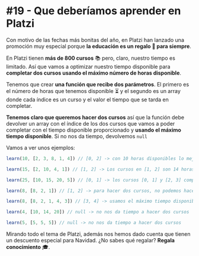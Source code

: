 # #19 - Que deberíamos aprender en Platzi

Con motivo de las fechas más bonitas del año, en Platzi han lanzado una promoción muy especial porque **la educación es un regalo 🎁 para siempre**.

En Platzi tienen **más de 800 cursos** 📚 pero, claro, nuestro tiempo es limitado. Así que vamos a optimizar nuestro tiempo disponible para **completar dos cursos usando el máximo número de horas disponible**.

Tenemos que crear **una función que recibe dos parámetros**. El primero es el número de horas que tenemos disponible ⏳ y el segundo es un array donde cada índice es un curso y el valor el tiempo que se tarda en completar.

**Tenemos claro que queremos hacer dos cursos** así que la función debe devolver un array con el índice de los dos cursos que vamos a poder completar con el tiempo disponible proporcionado y **usando el máximo tiempo disponible**. Si no nos da tiempo, devolvemos `null`

Vamos a ver unos ejemplos:

```javascript
learn(10, [2, 3, 8, 1, 4]) // [0, 2] -> con 10 horas disponibles lo mejor es que completemos los cursos en el índice 0 y 2.

learn(15, [2, 10, 4, 1]) // [1, 2] -> Los cursos en [1, 2] son 14 horas, es la mejor opción.

learn(25, [10, 15, 20, 5]) // [0, 1] -> los cursos [0, 1] y [2, 3] completan exactamente con 25 horas pero siempre devolvemos el primero que encontremos

learn(8, [8, 2, 1]) // [1, 2] -> para hacer dos cursos, no podemos hacer el de 8 horas, así que devolvemos el de 1 y 2.

learn(8, [8, 2, 1, 4, 3]) // [3, 4] -> usamos el máximo tiempo disponible así que [3, 4] usa 7 horas y el [1, 2] sólo usaría 3 horas.

learn(4, [10, 14, 20]) // null -> no nos da tiempo a hacer dos cursos

learn(5, [5, 5, 5]) // null -> no nos da tiempo a hacer dos cursos
```

Mirando todo el tema de Platzi, además nos hemos dado cuenta que tienen un descuento especial para Navidad. ¿No sabes qué regalar? **Regala conocimiento** 🎓.